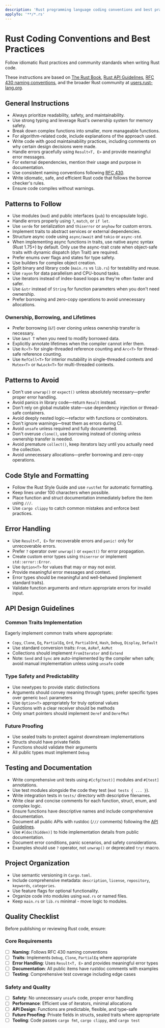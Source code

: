 ```yaml
---
description: 'Rust programming language coding conventions and best practices'
applyTo: '**/*.rs'
---
```


# Rust Coding Conventions and Best Practices

Follow idiomatic Rust practices and community standards when writing Rust code. 

These instructions are based on [The Rust Book](https://doc.rust-lang.org/book/), [Rust API Guidelines](https://rust-lang.github.io/api-guidelines/), [RFC 430 naming conventions](https://github.com/rust-lang/rfcs/blob/master/text/0430-finalizing-naming-conventions.md), and the broader Rust community at [users.rust-lang.org](https://users.rust-lang.org).

## General Instructions

- Always prioritize readability, safety, and maintainability.
- Use strong typing and leverage Rust's ownership system for memory safety.
- Break down complex functions into smaller, more manageable functions.
- For algorithm-related code, include explanations of the approach used.
- Write code with good maintainability practices, including comments on why certain design decisions were made.
- Handle errors gracefully using `Result<T, E>` and provide meaningful error messages.
- For external dependencies, mention their usage and purpose in documentation.
- Use consistent naming conventions following [RFC 430](https://github.com/rust-lang/rfcs/blob/master/text/0430-finalizing-naming-conventions.md).
- Write idiomatic, safe, and efficient Rust code that follows the borrow checker's rules.
- Ensure code compiles without warnings.

## Patterns to Follow

- Use modules (`mod`) and public interfaces (`pub`) to encapsulate logic.
- Handle errors properly using `?`, `match`, or `if let`.
- Use `serde` for serialization and `thiserror` or `anyhow` for custom errors.
- Implement traits to abstract services or external dependencies.
- Structure async code using `async/await` and `tokio` or `async-std`.
- When implementing async functions in traits, use native async syntax (Rust 1.75+) by default. Only use the async-trait crate when object-safe traits with dynamic dispatch (dyn Trait) are required.
- Prefer enums over flags and states for type safety.
- Use builders for complex object creation.
- Split binary and library code (`main.rs` vs `lib.rs`) for testability and reuse.
- Use `rayon` for data parallelism and CPU-bound tasks.
- Use iterators instead of index-based loops as they're often faster and safer.
- Use `&str` instead of `String` for function parameters when you don't need ownership.
- Prefer borrowing and zero-copy operations to avoid unnecessary allocations.

### Ownership, Borrowing, and Lifetimes

- Prefer borrowing (`&T`) over cloning unless ownership transfer is necessary.
- Use `&mut T` when you need to modify borrowed data.
- Explicitly annotate lifetimes when the compiler cannot infer them.
- Use `Rc<T>` for single-threaded reference counting and `Arc<T>` for thread-safe reference counting.
- Use `RefCell<T>` for interior mutability in single-threaded contexts and `Mutex<T>` or `RwLock<T>` for multi-threaded contexts.

## Patterns to Avoid

- Don't use `unwrap()` or `expect()` unless absolutely necessary—prefer proper error handling.
- Avoid panics in library code—return `Result` instead.
- Don't rely on global mutable state—use dependency injection or thread-safe containers.
- Avoid deeply nested logic—refactor with functions or combinators.
- Don't ignore warnings—treat them as errors during CI.
- Avoid `unsafe` unless required and fully documented.
- Don't overuse `clone()`, use borrowing instead of cloning unless ownership transfer is needed.
- Avoid premature `collect()`, keep iterators lazy until you actually need the collection.
- Avoid unnecessary allocations—prefer borrowing and zero-copy operations.

## Code Style and Formatting

- Follow the Rust Style Guide and use `rustfmt` for automatic formatting.
- Keep lines under 100 characters when possible.
- Place function and struct documentation immediately before the item using `///`.
- Use `cargo clippy` to catch common mistakes and enforce best practices.

## Error Handling

- Use `Result<T, E>` for recoverable errors and `panic!` only for unrecoverable errors.
- Prefer `?` operator over `unwrap()` or `expect()` for error propagation.
- Create custom error types using `thiserror` or implement `std::error::Error`.
- Use `Option<T>` for values that may or may not exist.
- Provide meaningful error messages and context.
- Error types should be meaningful and well-behaved (implement standard traits).
- Validate function arguments and return appropriate errors for invalid input.

## API Design Guidelines

### Common Traits Implementation
Eagerly implement common traits where appropriate:
- `Copy`, `Clone`, `Eq`, `PartialEq`, `Ord`, `PartialOrd`, `Hash`, `Debug`, `Display`, `Default`
- Use standard conversion traits: `From`, `AsRef`, `AsMut`
- Collections should implement `FromIterator` and `Extend`
- Note: `Send` and `Sync` are auto-implemented by the compiler when safe; avoid manual implementation unless using `unsafe` code

### Type Safety and Predictability
- Use newtypes to provide static distinctions
- Arguments should convey meaning through types; prefer specific types over generic `bool` parameters
- Use `Option<T>` appropriately for truly optional values
- Functions with a clear receiver should be methods
- Only smart pointers should implement `Deref` and `DerefMut`

### Future Proofing
- Use sealed traits to protect against downstream implementations
- Structs should have private fields
- Functions should validate their arguments
- All public types must implement `Debug`

## Testing and Documentation

- Write comprehensive unit tests using `#[cfg(test)]` modules and `#[test]` annotations.
- Use test modules alongside the code they test (`mod tests { ... }`).
- Write integration tests in `tests/` directory with descriptive filenames.
- Write clear and concise comments for each function, struct, enum, and complex logic.
- Ensure functions have descriptive names and include comprehensive documentation.
- Document all public APIs with rustdoc (`///` comments) following the [API Guidelines](https://rust-lang.github.io/api-guidelines/).
- Use `#[doc(hidden)]` to hide implementation details from public documentation.
- Document error conditions, panic scenarios, and safety considerations.
- Examples should use `?` operator, not `unwrap()` or deprecated `try!` macro.

## Project Organization

- Use semantic versioning in `Cargo.toml`.
- Include comprehensive metadata: `description`, `license`, `repository`, `keywords`, `categories`.
- Use feature flags for optional functionality.
- Organize code into modules using `mod.rs` or named files.
- Keep `main.rs` or `lib.rs` minimal - move logic to modules.

## Quality Checklist

Before publishing or reviewing Rust code, ensure:

### Core Requirements
- [ ] **Naming**: Follows RFC 430 naming conventions
- [ ] **Traits**: Implements `Debug`, `Clone`, `PartialEq` where appropriate
- [ ] **Error Handling**: Uses `Result<T, E>` and provides meaningful error types
- [ ] **Documentation**: All public items have rustdoc comments with examples
- [ ] **Testing**: Comprehensive test coverage including edge cases

### Safety and Quality
- [ ] **Safety**: No unnecessary `unsafe` code, proper error handling
- [ ] **Performance**: Efficient use of iterators, minimal allocations
- [ ] **API Design**: Functions are predictable, flexible, and type-safe
- [ ] **Future Proofing**: Private fields in structs, sealed traits where appropriate
- [ ] **Tooling**: Code passes `cargo fmt`, `cargo clippy`, and `cargo test`
